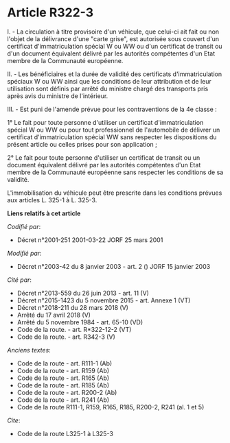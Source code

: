 # Article R322-3

I. - La circulation à titre provisoire d'un véhicule, que celui-ci ait fait ou non l'objet de la délivrance d'une "carte
grise", est autorisée sous couvert d'un certificat d'immatriculation spécial W ou WW ou d'un certificat de transit ou d'un
document équivalent délivré par les autorités compétentes d'un Etat membre de la Communauté européenne.

II. - Les bénéficiaires et la durée de validité des certificats d'immatriculation spéciaux W ou WW ainsi que les conditions
de leur attribution et de leur utilisation sont définis par arrêté du ministre chargé des transports pris après avis du
ministre de l'intérieur.

III. - Est puni de l'amende prévue pour les contraventions de la 4e classe :

1° Le fait pour toute personne d'utiliser un certificat d'immatriculation spécial W ou WW ou pour tout professionnel de
l'automobile de délivrer un certificat d'immatriculation spécial WW sans respecter les dispositions du présent article ou
celles prises pour son application ;

2° Le fait pour toute personne d'utiliser un certificat de transit ou un document équivalent délivré par les autorités
compétentes d'un Etat membre de la Communauté européenne sans respecter les conditions de sa validité.

L'immobilisation du véhicule peut être prescrite dans les conditions prévues aux articles L. 325-1 à L. 325-3.

**Liens relatifs à cet article**

_Codifié par_:

  - Décret n°2001-251 2001-03-22 JORF 25 mars 2001

_Modifié par_:

  - Décret n°2003-42 du 8 janvier 2003 - art. 2 () JORF 15 janvier 2003

_Cité par_:

  - Décret n°2013-559 du 26 juin 2013 - art. 11 (V)
  - Décret n°2015-1423 du 5 novembre 2015 - art. Annexe 1 (VT)
  - Décret n°2018-211 du 28 mars 2018 (V)
  - Arrêté du 17 avril 2018 (V)
  - Arrêté du 5 novembre 1984 - art. 65-10 (VD)
  - Code de la route. - art. R*322-12-2 (VT)
  - Code de la route. - art. R342-3 (V)

_Anciens textes_:

  - Code de la route - art. R111-1 (Ab)
  - Code de la route - art. R159 (Ab)
  - Code de la route - art. R165 (Ab)
  - Code de la route - art. R185 (Ab)
  - Code de la route - art. R200-2 (Ab)
  - Code de la route - art. R241 (Ab)
  - Code de la route R111-1, R159, R165, R185, R200-2, R241 (al. 1 et 5)

_Cite_:

  - Code de la route L325-1 à L325-3
